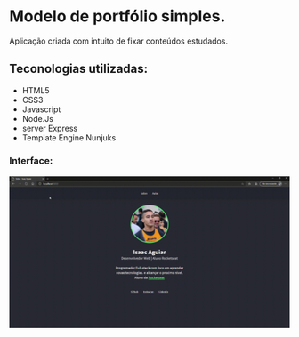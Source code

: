 # Modelo de portfólio simples.
Aplicação criada com intuito de fixar conteúdos estudados.

## Teconologias utilizadas:

-   HTML5
-   CSS3
-   Javascript
-   Node.Js
-   server Express
-   Template Engine Nunjuks

### Interface:

![](/public/interface.gif)